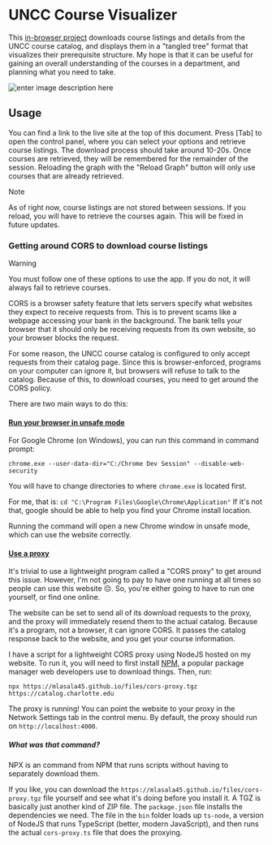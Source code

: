 
# UNCC Course Visualizer

This [in-browser project](https://mlasala45.github.io/projects/uncc-course-visualizer/) downloads course listings and details from the UNCC course catalog, and displays them in a "tangled tree" format that visualizes their prerequisite structure. My hope is that it can be useful for gaining an overall understanding of the courses in a department, and planning what you need to take.

  ![enter image description here](http://mlasala45.github.io/images/repos-content/uncc-course-visualizer/preview.png)

## Usage

You can find a link to the live site at the top of this document. Press [Tab] to open the control panel, where you can select your options and retrieve course listings. The download process should take around 10-20s. Once courses are retrieved, they will be remembered for the remainder of the session. Reloading the graph with the "Reload Graph" button will only use courses that are already retrieved.

  

> [!NOTE]
> As of right now, course listings are not stored between sessions. If you reload, you will have to retrieve the courses again. This will be fixed in future updates.

  

### Getting around CORS to download course listings

  

> [!WARNING]
> You must follow one of these options to use the app. If you do not, it will always fail to retrieve courses.

  

CORS is a browser safety feature that lets servers specify what websites they expect to receive requests from. This is to prevent scams like a webpage accessing your bank in the background. The bank tells your browser that it should only be receiving requests from its own website, so your browser blocks the request.

  

For some reason, the UNCC course catalog is configured to only accept requests from their catalog page. Since this is browser-enforced, programs on your computer can ignore it, but browsers will refuse to talk to the catalog. Because of this, to download courses, you need to get around the CORS policy.

  

There are two main ways to do this:

#### <ins>Run your browser in unsafe mode</ins>

For Google Chrome (on Windows), you can run this command in command prompt:

`chrome.exe --user-data-dir="C:/Chrome Dev Session" --disable-web-security`

  

You will have to change directories to where `chrome.exe` is located first.

For me, that is: `cd "C:\Program Files\Google\Chrome\Application"`
If it's not that, google should be able to help you find your Chrome install location.

Running the command will open a new Chrome window in unsafe mode, which can use the website correctly.

  

#### <ins>Use a proxy</ins>

It's trivial to use a lightweight program called a "CORS proxy" to get around this issue. However, I'm not going to pay to have one running at all times so people can use this website 😔. So, you're either going to have to run one yourself, or find one online.

  

The website can be set to send all of its download requests to the proxy, and the proxy will immediately resend them to the actual catalog. Because it's a program, not a browser, it can ignore CORS. It passes the catalog response back to the website, and you get your course information.

  

I have a script for a lightweight CORS proxy using NodeJS hosted on my website. To run it, you will need to first install [NPM](https://www.npmjs.com/), a popular package manager web developers use to download things. Then, run:

`npx https://mlasala45.github.io/files/cors-proxy.tgz https://catalog.charlotte.edu`

  

The proxy is running! You can point the website to your proxy in the Network Settings tab in the control menu. By default, the proxy should run on `http://localhost:4000`.

  

##### What was that command?

NPX is an command from NPM that runs scripts without having to separately download them.

If you like, you can download the `https://mlasala45.github.io/files/cors-proxy.tgz` file yourself and see what it's doing before you install it. A TGZ is basically just another kind of ZIP file. The `package.json` file installs the dependencies we need. The file in the `bin` folder loads up `ts-node`, a version of NodeJS that runs TypeScript (better, modern JavaScript), and then runs the actual `cors-proxy.ts` file that does the proxying.
